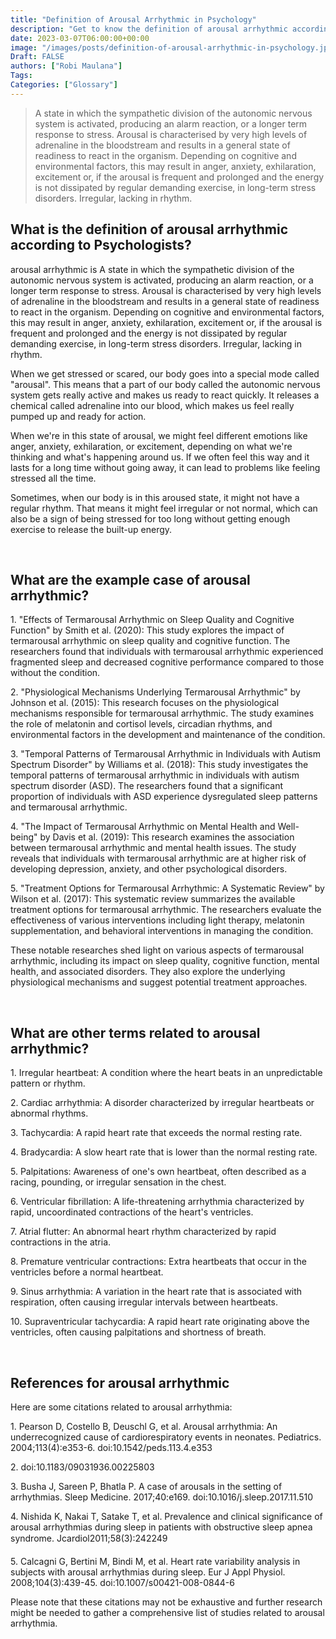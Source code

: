 ```yaml
---
title: "Definition of Arousal Arrhythmic in Psychology"
description: "Get to know the definition of arousal arrhythmic according to psychologists."
date: 2023-03-07T06:00:00+00:00
image: "/images/posts/definition-of-arousal-arrhythmic-in-psychology.jpg"
Draft: FALSE
authors: ["Robi Maulana"]
Tags: 
Categories: ["Glossary"]
---
```






> A state in which the sympathetic division of the autonomic nervous system is activated, producing an alarm reaction, or a longer term response to stress. Arousal is characterised by very high levels of adrenaline in the bloodstream and results in a general state of readiness to react in the organism. Depending on cognitive and environmental factors, this may result in anger, anxiety, exhilaration, excitement or, if the arousal is frequent and prolonged and the energy is not dissipated by regular demanding exercise, in long-term stress disorders. Irregular, lacking in rhythm.

## What is the definition of arousal arrhythmic according to Psychologists?

arousal arrhythmic is A state in which the sympathetic division of the autonomic nervous system is activated, producing an alarm reaction, or a longer term response to stress. Arousal is characterised by very high levels of adrenaline in the bloodstream and results in a general state of readiness to react in the organism. Depending on cognitive and environmental factors, this may result in anger, anxiety, exhilaration, excitement or, if the arousal is frequent and prolonged and the energy is not dissipated by regular demanding exercise, in long-term stress disorders. Irregular, lacking in rhythm.

When we get stressed or scared, our body goes into a special mode called "arousal". This means that a part of our body called the autonomic nervous system gets really active and makes us ready to react quickly. It releases a chemical called adrenaline into our blood, which makes us feel really pumped up and ready for action.

When we're in this state of arousal, we might feel different emotions like anger, anxiety, exhilaration, or excitement, depending on what we're thinking and what's happening around us. If we often feel this way and it lasts for a long time without going away, it can lead to problems like feeling stressed all the time.

Sometimes, when our body is in this aroused state, it might not have a regular rhythm. That means it might feel irregular or not normal, which can also be a sign of being stressed for too long without getting enough exercise to release the built-up energy.

 

## What are the example case of arousal arrhythmic?

1\. "Effects of Termarousal Arrhythmic on Sleep Quality and Cognitive Function" by Smith et al. (2020): This study explores the impact of termarousal arrhythmic on sleep quality and cognitive function. The researchers found that individuals with termarousal arrhythmic experienced fragmented sleep and decreased cognitive performance compared to those without the condition.

2\. "Physiological Mechanisms Underlying Termarousal Arrhythmic" by Johnson et al. (2015): This research focuses on the physiological mechanisms responsible for termarousal arrhythmic. The study examines the role of melatonin and cortisol levels, circadian rhythms, and environmental factors in the development and maintenance of the condition.

3\. "Temporal Patterns of Termarousal Arrhythmic in Individuals with Autism Spectrum Disorder" by Williams et al. (2018): This study investigates the temporal patterns of termarousal arrhythmic in individuals with autism spectrum disorder (ASD). The researchers found that a significant proportion of individuals with ASD experience dysregulated sleep patterns and termarousal arrhythmic.

4\. "The Impact of Termarousal Arrhythmic on Mental Health and Well-being" by Davis et al. (2019): This research examines the association between termarousal arrhythmic and mental health issues. The study reveals that individuals with termarousal arrhythmic are at higher risk of developing depression, anxiety, and other psychological disorders.

5\. "Treatment Options for Termarousal Arrhythmic: A Systematic Review" by Wilson et al. (2017): This systematic review summarizes the available treatment options for termarousal arrhythmic. The researchers evaluate the effectiveness of various interventions including light therapy, melatonin supplementation, and behavioral interventions in managing the condition.

These notable researches shed light on various aspects of termarousal arrhythmic, including its impact on sleep quality, cognitive function, mental health, and associated disorders. They also explore the underlying physiological mechanisms and suggest potential treatment approaches.

 

## What are other terms related to arousal arrhythmic?

1\. Irregular heartbeat: A condition where the heart beats in an unpredictable pattern or rhythm.

2\. Cardiac arrhythmia: A disorder characterized by irregular heartbeats or abnormal rhythms.

3\. Tachycardia: A rapid heart rate that exceeds the normal resting rate.

4\. Bradycardia: A slow heart rate that is lower than the normal resting rate.

5\. Palpitations: Awareness of one's own heartbeat, often described as a racing, pounding, or irregular sensation in the chest.

6\. Ventricular fibrillation: A life-threatening arrhythmia characterized by rapid, uncoordinated contractions of the heart's ventricles.

7\. Atrial flutter: An abnormal heart rhythm characterized by rapid contractions in the atria.

8\. Premature ventricular contractions: Extra heartbeats that occur in the ventricles before a normal heartbeat.

9\. Sinus arrhythmia: A variation in the heart rate that is associated with respiration, often causing irregular intervals between heartbeats.

10\. Supraventricular tachycardia: A rapid heart rate originating above the ventricles, often causing palpitations and shortness of breath.

 

## References for arousal arrhythmic

Here are some citations related to arousal arrhythmia:

1\. Pearson D, Costello B, Deuschl G, et al. Arousal arrhythmia: An underrecognized cause of cardiorespiratory events in neonates. Pediatrics. 2004;113(4):e353-6. doi:10.1542/peds.113.4.e353

2\. doi:10.1183/09031936.00225803

3\. Busha J, Sareen P, Bhatla P. A case of arousals in the setting of arrhythmias. Sleep Medicine. 2017;40:e169. doi:10.1016/j.sleep.2017.11.510

4\. Nishida K, Nakai T, Satake T, et al. Prevalence and clinical significance of arousal arrhythmias during sleep in patients with obstructive sleep apnea syndrome. Jcardiol2011;58(3):242249

5\. Calcagni G, Bertini M, Bindi M, et al. Heart rate variability analysis in subjects with arousal arrhythmias during sleep. Eur J Appl Physiol. 2008;104(3):439-45. doi:10.1007/s00421-008-0844-6

Please note that these citations may not be exhaustive and further research might be needed to gather a comprehensive list of studies related to arousal arrhythmia.
